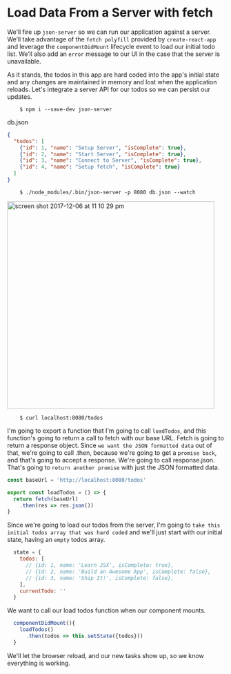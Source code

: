 # Load Data From a Server with fetch

We’ll fire up `json-server` so we can run our application against a server. We’ll take advantage of the `fetch polyfill` provided by `create-react-app` and leverage the `componentDidMount` lifecycle event to load our initial todo list. We’ll also add an `error` message to our UI in the case that the server is unavailable.

As it stands, the todos in this app are hard coded into the app's initial state and any changes are maintained in memory and lost when the application reloads. Let's integrate a server API for our todos so we can persist our updates.

        $ npm i --save-dev json-server
        
db.json
```json
{
  "todos": [
    {"id": 1, "name": "Setup Server", "isComplete": true},
    {"id": 2, "name": "Start Server", "isComplete": true},
    {"id": 3, "name": "Connect to Server", "isComplete": true},
    {"id": 4, "name": "Setup fetch", "isComplete": true}
  ]
}
```

        $ ./node_modules/.bin/json-server -p 8080 db.json --watch
  

<img width="480" alt="screen shot 2017-12-06 at 11 10 29 pm" src="https://user-images.githubusercontent.com/5876481/33702962-b9bf8602-dada-11e7-8c63-5da1e4aacd01.png">

        $ curl localhost:8080/todos
        

I'm going to export a function that I'm going to call `loadTodos`, and this function's going to return a call to fetch with our base URL. Fetch is going to return a response object. Since `we want the JSON formatted data` out of that, we're going to call .then, because we're going to get a `promise back`, and that's going to accept a response. We're going to call response.json. That's going to `return another promise` with just the JSON formatted data.

```javascript
const baseUrl = 'http://localhost:8080/todos'

export const loadTodos = () => {
  return fetch(baseUrl)
    .then(res => res.json())
}
```

Since we're going to load our todos from the server, I'm going to `take this initial todos array that was hard coded` and we'll just start with our initial state, having an `empty` todos array.

```javascript
  state = {
    todos: [
      // {id: 1, name: 'Learn JSX', isComplete: true},
      // {id: 2, name: 'Build an Awesome App', isComplete: false},
      // {id: 3, name: 'Ship It!', isComplete: false},
    ],
    currentTodo: ''
  }
```

We want to call our load todos function when our component mounts.

```javascript
  componentDidMount(){
    loadTodos()
      .then(todos => this.setState({todos}))
  }

```

We'll let the browser reload, and our new tasks show up, so we know everything is working.
